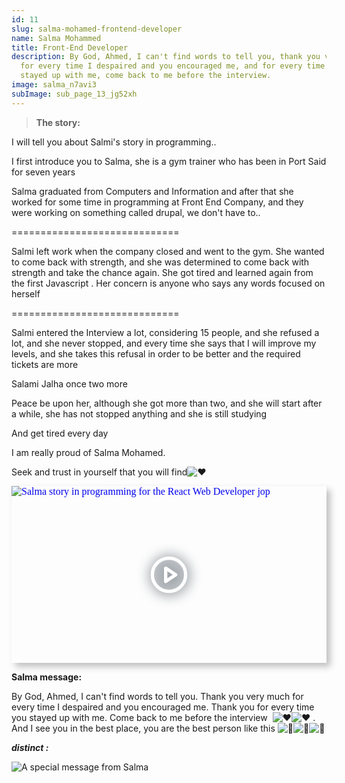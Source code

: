 ```yaml
---
id: 11
slug: salma-mohamed-frontend-developer
name: Salma Mohammed
title: Front-End Developer
description: By God, Ahmed, I can't find words to tell you, thank you very much
  for every time I despaired and you encouraged me, and for every time you
  stayed up with me, come back to me before the interview.
image: salma_n7avi3
subImage: sub_page_13_jg52xh
---
```

<!--StartFragment-->

> **The story:**

I will tell you about Salmi's story in programming..

I first introduce you to Salma, she is a gym trainer who has been in Port Said for seven years

Salma graduated from Computers and Information and after that she worked for some time in programming at Front End Company, and they were working on something called drupal, we don't have to..

\=============================

Salmi left work when the company closed and went to the gym. She wanted to come back with strength, and she was determined to come back with strength and take the chance again. She got tired and learned again from the first Javascript [](<>). Her concern is anyone who says any words focused on herself

\=============================

Salmi entered the Interview a lot, considering 15 people, and she refused a lot, and she never stopped, and every time she says that I will improve my levels, and she takes this refusal in order to be better and the required tickets are more

Salami Jalha once two more

Peace be upon her, although she got more than two, and she will start after a while, she has not stopped anything and she is still studying

And get tired every day

I am really proud of Salma Mohamed.

Seek and trust in yourself that you will find![❤️](https://static.xx.fbcdn.net/images/emoji.php/v9/tf3/1.5/16/2764.png)

<div style="width:100%;max-width:800px;box-shadow:6px 6px 10px hsl(206.5,0%,75%)"><div style="position:relative;padding-bottom:56.15%;height:0;overflow:hidden"><iframe style="position:absolute;top:0;left:0;width:100%;height:100%;border:0" loading="lazy" srcdoc="<style>* {padding: 0;margin: 0;overflow: hidden;}body, html {height: 100%;}img, svg {position: absolute;width:100%;top: 0;bottom: 0;margin: auto;}svg {filter: drop-shadow(1px 1px 10px hsl(206.5, 70.7%, 8%));transition: all 250ms ease-in-out;}body:hover svg {filter: drop-shadow(1px 1px 10px hsl(206.5, 0%, 10%));transform: scale(1.2);}</style><a href='https://www.youtube.com/embed/XCAAerRjX28?autoplay=1'><img src='https://img.youtube.com/vi/XCAAerRjX28/hqdefault.jpg' alt='Salma story in programming for the React Web Developer jop'>
<svg xmlns='http://www.w3.org/2000/svg' width='64' height='64' viewBox='0 0 24 24' fill='none' stroke='#ffffff' stroke-width='2' stroke-linecap='round' stroke-linejoin='round' class='feather feather-play-circle'><circle cx='12' cy='12' r='10'></circle><polygon points='10 8 16 12 10 16 10 8'></polygon></svg></a>" src="https://www.youtube.com/embed/XCAAerRjX28" title="Salma story in programming for the React Web Developer jop" frameborder="0" allow="accelerometer; autoplay; clipboard-write; encrypted-media; gyroscope; picture-in-picture" allowfullscreen></iframe></div></div>

**Salma message:**

By God, Ahmed, I can't find words to tell you. Thank you very much for every time I despaired and you encouraged me. Thank you for every time you stayed up with me. Come back to me before the interview  ![♥️](https://static.xx.fbcdn.net/images/emoji.php/v9/t33/1.5/16/2665.png)![♥️](https://static.xx.fbcdn.net/images/emoji.php/v9/t33/1.5/16/2665.png) . And I see you in the best place, you are the best person like this ![👏](https://static.xx.fbcdn.net/images/emoji.php/v9/t57/1.5/16/1f44f.png)![👏](https://static.xx.fbcdn.net/images/emoji.php/v9/t57/1.5/16/1f44f.png)![👏](https://static.xx.fbcdn.net/images/emoji.php/v9/t57/1.5/16/1f44f.png)

***distinct :***

![A special message from Salma](https://res.cloudinary.com/drcfigqqr/image/upload/v1689014146/msg-salma_hobp2e.webp "A special message from Salma")